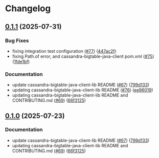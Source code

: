# Changelog

## [0.1.1](https://github.com/GoogleCloudPlatform/cloud-bigtable-ecosystem/compare/v0.1.0...v0.1.1) (2025-07-31)


### Bug Fixes

* fixing integration test configuration ([#77](https://github.com/GoogleCloudPlatform/cloud-bigtable-ecosystem/issues/77)) ([447ac2f](https://github.com/GoogleCloudPlatform/cloud-bigtable-ecosystem/commit/447ac2f75d54311b8fb813f2abefac2832e73fe2))
* fixing Path.of error, and cassandra-bigtable-java-client pom.xml ([#75](https://github.com/GoogleCloudPlatform/cloud-bigtable-ecosystem/issues/75)) ([1fde1bf](https://github.com/GoogleCloudPlatform/cloud-bigtable-ecosystem/commit/1fde1bf9df051d1edbbf9f22d5a3378f0c50761d))


### Documentation

* update cassandra-bigtable-java-client-lib README ([#67](https://github.com/GoogleCloudPlatform/cloud-bigtable-ecosystem/issues/67)) ([799d133](https://github.com/GoogleCloudPlatform/cloud-bigtable-ecosystem/commit/799d133420cbb38c84bec3dcb81d7e3640bd3cd6))
* updating cassandra-bigtable-java-client-lib README ([#76](https://github.com/GoogleCloudPlatform/cloud-bigtable-ecosystem/issues/76)) ([ee96019](https://github.com/GoogleCloudPlatform/cloud-bigtable-ecosystem/commit/ee96019d5ed193fd7f1300b97395c83a982bf22c))
* updating cassandra-bigtable-java-client-lib README and CONTRIBUTING.md ([#69](https://github.com/GoogleCloudPlatform/cloud-bigtable-ecosystem/issues/69)) ([66f3125](https://github.com/GoogleCloudPlatform/cloud-bigtable-ecosystem/commit/66f312525826d44fce78325879540267581a461c))

## [0.1.0](https://github.com/GoogleCloudPlatform/cloud-bigtable-ecosystem/compare/v0.1.0-SNAPSHOT...v0.1.0) (2025-07-23)


### Documentation

* update cassandra-bigtable-java-client-lib README ([#67](https://github.com/GoogleCloudPlatform/cloud-bigtable-ecosystem/issues/67)) ([799d133](https://github.com/GoogleCloudPlatform/cloud-bigtable-ecosystem/commit/799d133420cbb38c84bec3dcb81d7e3640bd3cd6))
* updating cassandra-bigtable-java-client-lib README and CONTRIBUTING.md ([#69](https://github.com/GoogleCloudPlatform/cloud-bigtable-ecosystem/issues/69)) ([66f3125](https://github.com/GoogleCloudPlatform/cloud-bigtable-ecosystem/commit/66f312525826d44fce78325879540267581a461c))
